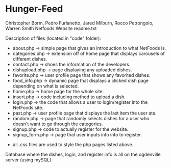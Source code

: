 Hunger-Feed
===========

Christopher Borm, Pedro Furlanetto, Jared Milburn, Rocco Petrongolo, Warren Smith
Netfoods Website
readme.txt

Description of files (located in "code" folder):
- about.php -> simple page that gives an introduction to what NetFoods is.
- categories.php -> extension off of home page that displays carousels of different dishes. 
- contact.php -> shoes the information of the developers.
- dishupload.php -> page displaying any uploaded dishes.
- favorite.php -> user profile page that shows any favorited dishes.
- food_info.php -> dynamic page that displays a clicked dish page depending on what is selected.
- home.php -> home page for the whole site.
- insert.php -> code including method to upload a dish.
- login.php -> the code that allows a user to login/register into the NetFoods site. 
- past.php -> user profile page that displays the last item the user ate.
- random.php -> page that randomly selects dishes for a user who doesn't want to go through the categories.
- signup.php -> code to actually register for the website. 
- signup_form.php -> page that user inputs info into to register.
* all .css files are used to style the php pages listed above. 


Database where the dishes, login, and register info is all on the ogdenville server (using mySQL).

